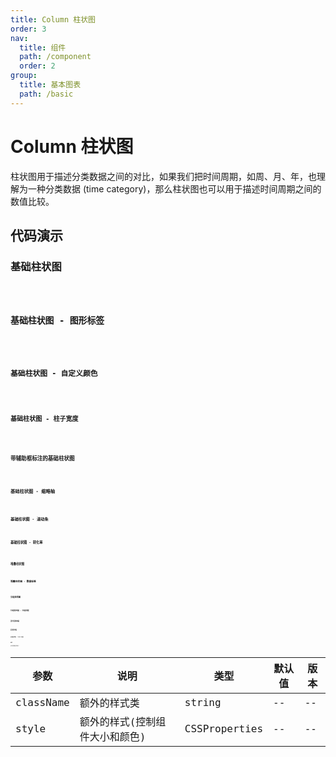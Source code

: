 ```yaml
---
title: Column 柱状图
order: 3
nav:
  title: 组件
  path: /component
  order: 2
group:
  title: 基本图表
  path: /basic
---
```


# Column 柱状图

柱状图用于描述分类数据之间的对比，如果我们把时间周期，如周、月、年，也理解为一种分类数据 (time category)，那么柱状图也可以用于描述时间周期之间的数值比较。

## 代码演示

### 基础柱状图

<code src="./demo/demo-01.tsx" />

### 基础柱状图 - 图形标签

<code src="./demo/demo-02.tsx" />

### 基础柱状图 - 自定义颜色

<code src="./demo/demo-03.tsx" />

### 基础柱状图 - 柱子宽度

<code src="./demo/demo-04.tsx" />

### 带辅助框标注的基础柱状图

<code src="./demo/demo-05.tsx" />

### 基础柱状图 - 缩略轴

<code src="./demo/demo-06.tsx" />

### 基础柱状图 - 滚动条

<code src="./demo/demo-07.tsx" />

### 基础柱状图 - 转化率

<code src="./demo/demo-08.tsx" />

### 堆叠柱状图

<code src="./demo/demo-09.tsx" />

### 堆叠柱状图 - 数据标签

<code src="./demo/demo-10.tsx" />

### 分组柱状图

<code src="./demo/demo-11.tsx" />

### 分组柱状图 - 分组间距

<code src="./demo/demo-12.tsx" />

### 百分百柱状图

<code src="./demo/demo-13.tsx" />

### 区间柱状图

<code src="./demo/demo-14.tsx" />

### 区间柱状图 - label 样式

<code src="./demo/demo-15.tsx" />

## API

文本链接的属性说明如下：

| 参数      | 说明                           | 类型          | 默认值 | 版本 |
| --------- | ------------------------------ | ------------- | ------ | ---- |
| className | 额外的样式类                   | string        | --     | --   |
| style     | 额外的样式(控制组件大小和颜色) | CSSProperties | --     | --   |
